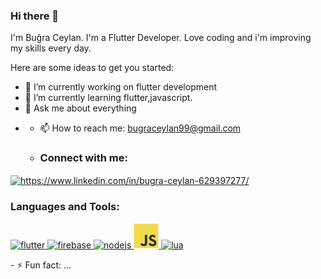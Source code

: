 ### Hi there 👋


I'm Buğra Ceylan. I'm a Flutter Developer. Love coding and i'm improving my skills every day. 

Here are some ideas to get you started:

- 🔭 I’m currently working on flutter development
- 🌱 I’m currently learning flutter,javascript.
- 💬 Ask me about everything
- - 📫 How to reach me: bugraceylan99@gmail.com
 
  - <h3 align="left">Connect with me:</h3>
<p align="left">
<a href="https://www.linkedin.com/in/bugra-ceylan-629397277/" target="blank"><img align="center" src="https://raw.githubusercontent.com/rahuldkjain/github-profile-readme-generator/master/src/images/icons/Social/linked-in-alt.svg" alt="https://www.linkedin.com/in/bugra-ceylan-629397277/" height="30" width="40" /></a>
</p>
<h3 align="left">Languages and Tools:</h3>
<p align="left">  <a href="https://flutter.dev" target="_blank" rel="noreferrer"> 
    <img src="https://www.vectorlogo.zone/logos/flutterio/flutterio-icon.svg" alt="flutter" width="40" height="40"/> 
  </a> 
  <a href="https://firebase.google.com/" target="_blank" rel="noreferrer"> 
    <img src="https://www.vectorlogo.zone/logos/firebase/firebase-icon.svg" alt="firebase" width="40" height="40"/> 
  </a> 
  <a href="https://nodejs.org/" target="_blank" rel="noreferrer"> 
    <img src="https://www.vectorlogo.zone/logos/nodejs/nodejs-icon.svg" alt="nodejs" width="40" height="40"/> 
  </a>
  <a href="https://www.javascript.com/" target="_blank" rel="noreferrer"> 
    <img src="https://raw.githubusercontent.com/devicons/devicon/master/icons/javascript/javascript-original.svg" alt="javascript" width="40" height="40"/> 
  </a>
  <a href="https://www.lua.org/" target="_blank" rel="noreferrer"> 
    <img src="https://www.vectorlogo.zone/logos/lua/lua-icon.svg" alt="lua" width="40" height="40"/> 
  </a></p>
- ⚡ Fun fact: ...
